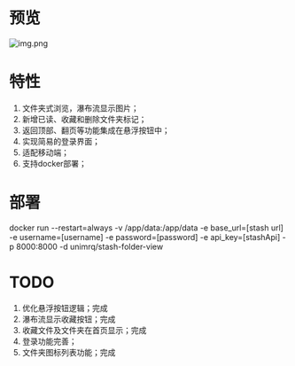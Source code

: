 # 预览
![img.png](static/images/img.png)
# 特性
1. 文件夹式浏览，瀑布流显示图片；
2. 新增已读、收藏和删除文件夹标记；
3. 返回顶部、翻页等功能集成在悬浮按钮中；
4. 实现简易的登录界面；
5. 适配移动端；
6. 支持docker部署；
# 部署
docker run --restart=always -v /app/data:/app/data -e base_url=[stash url] -e username=[username] -e password=[password] -e api_key=[stashApi] -p 8000:8000 -d unimrq/stash-folder-view
# TODO
1. 优化悬浮按钮逻辑；完成
2. 瀑布流显示收藏按钮；完成
3. 收藏文件及文件夹在首页显示；完成
4. 登录功能完善；
5. 文件夹图标列表功能；完成
